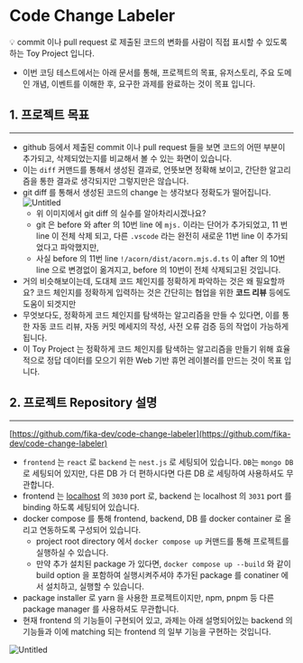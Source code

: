 # Code Change Labeler

<aside>
💡 commit 이나 pull request 로 제출된 코드의 변화를 사람이 직접 표시할 수 있도록 하는 Toy Project 입니다.

- 이번 코딩 테스트에서는 아래 문서를 통해, 프로젝트의 목표, 유저스토리, 주요 도메인 개념, 이벤트를 이해한 후, 요구한 과제를 완료하는 것이 목표 입니다.
</aside>

## 1. 프로젝트 목표

---

- github 등에서 제출된 commit 이나 pull request 들을 보면 코드의 어떤 부분이 추가되고, 삭제되었는지를 비교해서 볼 수 있는 화면이 있습니다.
- 이는 `diff` 커맨드를 통해서 생성된 결과로, 언뜻보면 정확해 보이고, 간단한 알고리즘을 통한 결과로 생각되지만 그렇지만은 않습니다.
- git diff 를 통해서 생성된 코드의 change 는 생각보다 정확도가 떨어집니다.
  ![Untitled](%5B%E1%84%8F%E1%85%A9%E1%84%83%E1%85%B5%E1%86%BC%20%E1%84%90%E1%85%A6%E1%84%89%E1%85%B3%E1%84%90%E1%85%B3%5D%20%E1%84%8F%E1%85%A9%E1%84%83%E1%85%B3%20%E1%84%8E%E1%85%A6%E1%84%8B%E1%85%B5%E1%86%AB%E1%84%8C%E1%85%B5%20%E1%84%85%E1%85%A6%E1%84%8B%E1%85%B5%E1%84%87%E1%85%B3%E1%86%AF%E1%84%85%E1%85%A5%20f57842c14acf46c2a99d1dc33875fec7/Untitled.png)
  - 위 이미지에서 git diff 의 실수를 알아차리시겠나요?
  - git 은 before 와 after 의 10번 line 에 `mjs.` 이라는 단어가 추가되었고, 11 번 line 이 전체 삭제 되고, 다른 `.vscode` 라는 완전히 새로운 11번 line 이 추가되었다고 파악했지만,
  - 사실 before 의 11번 line `!/acorn/dist/acorn.mjs.d.ts` 이 after 의 10번 line 으로 변경없이 옮겨지고, before 의 10번이 전체 삭제되고된 것입니다.
- 거의 비슷해보이는데, 도대체 코드 체인지를 정확하게 파악하는 것은 왜 필요할까요? 코드 체인지를 정확하게 입력하는 것은 간단히는 협업을 위한 **코드 리뷰** 등에도 도움이 되겟지만
- 무엇보다도, 정확하게 코드 체인지를 탐색하는 알고리즘을 만들 수 있다면, 이를 통한 자동 코드 리뷰, 자동 커밋 메세지의 작성, 사전 오류 검증 등의 작업이 가능하게 됩니다.
- 이 Toy Project 는 정확하게 코드 체인지를 탐색하는 알고리즘을 만들기 위해 효율적으로 정답 데이터를 모으기 위한 Web 기반 휴먼 레이블러를 만드는 것이 목표 입니다.

## 2. 프로젝트 Repository 설명

---

[https://github.com/fika-dev/code-change-labeler](https://github.com/fika-dev/code-change-labeler)

- `frontend` 는 `react` 로 `backend` 는 `nest.js` 로 세팅되어 있습니다. `DB`는 `mongo DB` 로 세팅되어 있지만, 다른 DB 가 더 편하시다면 다른 DB 로 세팅하여 사용하셔도 무관합니다.
- frontend 는 [localhost](http://localhost) 의 `3030` port 로, backend 는 localhost 의 `3031` port 를 binding 하도록 세팅되어 있습니다.
- docker compose 를 통해 frontend, backend, DB 를 docker container 로 올리고 연동하도록 구성되어 있습니다.
  - project root directory 에서 `docker compose up` 커맨드를 통해 프로젝트를 실행하실 수 있습니다.
  - 만약 추가 설치된 package 가 있다면, `docker compose up --build` 와 같이 build option 을 포함하여 실행시켜주셔야 추가된 package 를 conatiner 에서 설치하고, 실행할 수 있습니다.
- package installer 로 yarn 을 사용한 프로젝트이지만, npm, pnpm 등 다른 package manager 를 사용하셔도 무관합니다.
- 현재 frontend 의 기능들이 구현되어 있고, 과제는 아래 설명되어있는 backend 의 기능들과 이에 matching 되는 frontend 의 일부 기능을 구현하는 것입니다.

![Untitled](%5B%E1%84%8F%E1%85%A9%E1%84%83%E1%85%B5%E1%86%BC%20%E1%84%90%E1%85%A6%E1%84%89%E1%85%B3%E1%84%90%E1%85%B3%5D%20%E1%84%8F%E1%85%A9%E1%84%83%E1%85%B3%20%E1%84%8E%E1%85%A6%E1%84%8B%E1%85%B5%E1%86%AB%E1%84%8C%E1%85%B5%20%E1%84%85%E1%85%A6%E1%84%8B%E1%85%B5%E1%84%87%E1%85%B3%E1%86%AF%E1%84%85%E1%85%A5%20f57842c14acf46c2a99d1dc33875fec7/Untitled%201.png)
